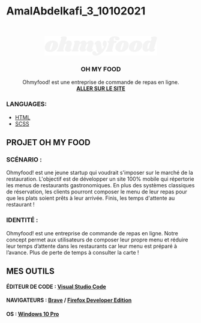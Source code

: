 # AmalAbdelkafi_3_10102021
<!-- PROJECT LOGO -->
<br />
<p align="center">
  <a href="https://github.com/A-Amal/AmalAbdelkafi_3_10102021">
    <img src="asset/logo/ohmyfood@2x-white.svg" alt="Logo" width="300" height="auto" style=" color:white">
  </a>

  <h3 align="center">OH MY FOOD</h3>

  <p align="center">
    Ohmyfood! est une entreprise de commande de repas en ligne.
    <br>
    <a href="https://a-amal.github.io/AmalAbdelkafi_3_10102021/"><strong>ALLER SUR LE SITE</strong></a>
  </p>


### LANGUAGES:
* [HTML](https://a-amal.github.io/AmalAbdelkafi_3_10102021/search?l=html)
* [SCSS](https://a-amal.github.io/AmalAbdelkafi_3_10102021/search?l=scss)



<!-- GETTING STARTED -->
## PROJET OH MY FOOD

### SCÉNARIO :

Ohmyfood! est une jeune startup qui voudrait s'imposer sur le marché de la restauration. L'objectif est de développer un site 100% mobile qui répertorie les menus de restaurants gastronomiques. En plus des systèmes classiques de réservation, les clients pourront composer le menu de leur repas pour que les plats soient prêts à leur arrivée. Finis, les temps d'attente au restaurant !

### IDENTITÉ :

Ohmyfood! est une entreprise de commande de repas en ligne. Notre concept permet aux
utilisateurs de composer leur propre menu et réduire leur temps d’attente dans les
restaurants car leur menu est préparé à l’avance. Plus de perte de temps à consulter la carte !





## MES OUTILS
#### ÉDITEUR DE CODE : [Visual Studio Code](https://code.visualstudio.com/)
#### NAVIGATEURS : [Brave](https://brave.com/fr/) / [Firefox Developer Edition](https://www.mozilla.org/fr/firefox/developer/)
#### OS : [Windows 10 Pro](https://www.microsoft.com/fr-fr/p/windows-10-pro/df77x4d43rkt?rtc=1&activetab=pivot:overviewtab)
